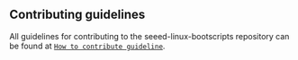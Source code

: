 ## Contributing guidelines

All guidelines for contributing to the seeed-linux-bootscripts repository can be found at [`How to contribute guideline`](https://github.com/Seeed-Studio/seeed-linux-bootscripts/wiki/How_to_contribute).
